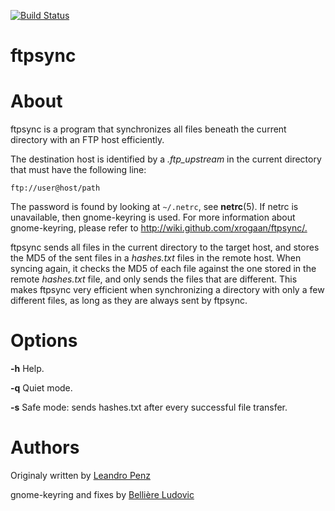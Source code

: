 [![Build Status](https://travis-ci.org/lpenz/ftpsync.png?branch=master)](https://travis-ci.org/lpenz/ftpsync)


ftpsync
=======


# About

ftpsync is a program that synchronizes all files beneath the current
directory with an FTP host efficiently.

The destination host is identified by a *.ftp\_upstream* in the current
directory that must have the following line:

    ftp://user@host/path

The password is found by looking at `~/.netrc`, see **netrc**(5). If
netrc is unavailable, then gnome-keyring is used. For more information
about gnome-keyring, please refer to
<http://wiki.github.com/xrogaan/ftpsync/.>

ftpsync sends all files in the current directory to the target host, and
stores the MD5 of the sent files in a *hashes.txt* files in the remote
host. When syncing again, it checks the MD5 of each file against the one
stored in the remote *hashes.txt* file, and only sends the files that
are different. This makes ftpsync very efficient when synchronizing a
directory with only a few different files, as long as they are always
sent by ftpsync.


# Options

**-h** Help.

**-q** Quiet mode.

**-s** Safe mode: sends hashes.txt after every successful file transfer.


# Authors

Originaly written by [Leandro Penz](http://lpenz.github.com)

gnome-keyring and fixes by [Bellière Ludovic](http://github.com/xrogaan)

